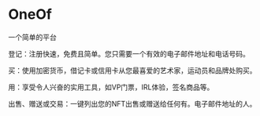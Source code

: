 # 

# OneOf

一个简单的平台

登记：注册快速，免费且简单。您只需要一个有效的电子邮件地址和电话号码。

买：使用加密货币，借记卡或信用卡从您最喜爱的艺术家，运动员和品牌处购买。

用：享受令人兴奋的实用工具，如VP门票，IRL体验，签名商品等。

出售、赠送或交易：一键列出您的NFT出售或赠送给任何有。电子邮件地址的人。



